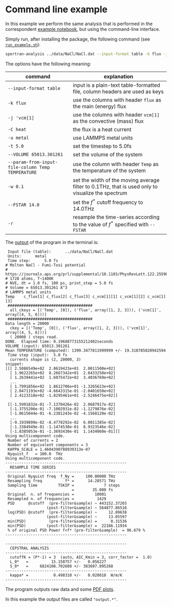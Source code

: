# Command line example

In this example we perform the same analysis that is performed in the correspondent [example notebook](../02_example_cepstrum_doublecomp_NaCl.ipynb), but using the command-line interface.

Simply run, after installing the package, the following command (see [`run_example.sh`](run_example.sh)):

```bash
sportran-analysis ../data/NaCl/NaCl.dat --input-format table -k flux -j 'vcm[1]' -C heat -u metal -t 5.0 --VOLUME 65013.301261 --param-from-input-file-column Temp TEMPERATURE -w 0.1 --FSTAR 14.0 -r
```

The options have the following meaning:

| command | explanation |
| --- | --- |
| `--input-format table` | input is a plain-text table-formatted file, column headers are used as keys |
| `-k flux` | use the columns with header `flux` as the main (energy) flux |
| `-j 'vcm[1]` | use the columns with header `vcm[1]` as the convective (mass) flux |
| `-C heat` | the flux is a heat current |
| `-u metal` | use LAMMPS metal units |
| `-t 5.0` | set the timestep to 5.0fs |
| `--VOLUME 65013.301261` | set the volume of the system |
| `--param-from-input-file-column Temp TEMPERATURE` | use the column with header `Temp` as the temperature of the system |
| `-w 0.1` | set the width of the moving average filter to 0.1THz, that is used only to visualize the spectrum |
| `--FSTAR 14.0` | set the $f^*$ cutoff frequency to 14.0THz |
| `-r` | resample the time-series according to the value of $f^*$ specified with `--FSTAR` |

The [output](output_ref.log) of the program in the terminal is:

```text
 Input file (table):      ../data/NaCl/NaCl.dat
 Units:      metal
 Time step:      5.0 fs
# Molten NaCl - Fumi-Tosi potential
# https://journals.aps.org/prl/supplemental/10.1103/PhysRevLett.122.255901/Bertossa_et_al_Supplemental_Material.pdf
# 1728 atoms, T~1400K
# NVE, dt = 1.0 fs, 100 ps, print_step = 5.0 fs
# Volume = 65013.301261 A^3
# LAMMPS metal units
Temp    c_flux[1] c_flux[2] c_flux[3] c_vcm[1][1] c_vcm[1][2] c_vcm[1][3]
 #####################################
  all_ckeys = [('Temp', [0]), ('flux', array([1, 2, 3])), ('vcm[1]', array([4, 5, 6]))]
 #####################################
Data length = 20000
  ckey = [('Temp', [0]), ('flux', array([1, 2, 3])), ('vcm[1]', array([4, 5, 6]))]
  ( 20000 ) steps read.
DONE.  Elapsed time: 0.19688773155212402seconds
VOLUME (input): 65013.301261
Mean TEMPERATURE (computed): 1399.3477811999999 +/- 19.318785820942594
 Time step (input):  5.0 fs
  currents shape is (2, 20000, 3)
snippet:
[[[ 2.5086549e+02  2.0619423e+01  2.0011500e+02]
  [ 1.9622265e+02  8.2667342e+01  2.8433250e+02]
  [ 1.2639441e+02  1.6075472e+02  3.4036769e+02]
  ...
  [ 1.7991856e+02  1.8612706e+01 -1.3265623e+02]
  [ 2.0471193e+02 -4.6643315e-01 -2.0401650e+02]
  [ 2.4123318e+02 -1.8295461e+01 -2.5246475e+02]]

 [[-1.5991832e-01 -7.1370426e-02  2.0687917e-02]
  [-1.3755206e-01 -7.1002931e-02 -1.1279876e-02]
  [-1.0615044e-01 -6.2381243e-02 -4.1568120e-02]
  ...
  [-9.1939899e-02 -8.4778292e-02  6.0011385e-02]
  [-1.3384949e-01 -1.1474530e-01  8.9323546e-02]
  [-1.8385053e-01 -1.3693430e-01  1.1434060e-01]]]
Using multicomponent code.
 Number of currents = 2
 Number of equivalent components = 3
 KAPPA_SCALE = 1.4604390788939313e-07
 Nyquist_f   = 100.0  THz
Using multicomponent code.
-----------------------------------------------------
  RESAMPLE TIME SERIES
-----------------------------------------------------
 Original Nyquist freq  f_Ny =     100.00000 THz
 Resampling freq          f* =      14.28571 THz
 Sampling time         TSKIP =             7 steps
                             =        35.000 fs
 Original  n. of frequencies =         10001
 Resampled n. of frequencies =          1429
 PSD      @cutoff  (pre-filter&sample) ~ 443152.37265
                  (post-filter&sample) ~ 564877.86516
 log(PSD) @cutoff  (pre-filter&sample) ~     12.89638
                  (post-filter&sample) ~     13.05597
 min(PSD)          (pre-filter&sample) =      0.31536
 min(PSD)         (post-filter&sample) =  22166.11934
 % of original PSD Power f<f* (pre-filter&sample)  = 96.679 %
-----------------------------------------------------

-----------------------------------------------------
  CEPSTRAL ANALYSIS
-----------------------------------------------------
  cutoffK = (P*-1) = 3  (auto, AIC_Kmin = 3, corr_factor =  1.0)
  L_0*   =          15.158757 +/-   0.056227
  S_0*   =     6824108.702608 +/- 383697.095268
-----------------------------------------------------
  kappa* =           0.498310 +/-   0.028018  W/m/K
-----------------------------------------------------
```

The program outputs raw data and some [PDF plots](output_ref.plots.pdf).

In this example the output files are called `"output.*"`.
